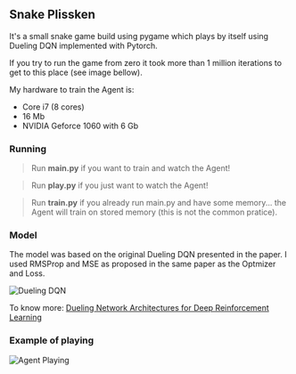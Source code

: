 ## Snake Plissken

It's a small snake game build using pygame which plays by itself using Dueling DQN implemented with Pytorch.

If you try to run the game from zero it took more than 1 million iterations to get to this place (see image bellow).

My hardware to train the Agent is:
 - Core i7 (8 cores)
 - 16 Mb
 - NVIDIA Geforce 1060 with 6 Gb

### Running

> Run **main.py** if you want to train and watch the Agent!

> Run **play.py** if you just want to watch the Agent!

> Run **train.py** if you already run main.py and have some memory... the Agent will train on stored memory (this is not the common pratice).


### Model

The model was based on the original Dueling DQN presented in the paper. I used RMSProp and MSE as proposed in the same paper as the Optmizer and Loss.

![Dueling DQN](https://github.com/rdenadai/snakeplissken/blob/master/img/dueling.png)

To know more: [Dueling Network Architectures for Deep Reinforcement Learning](https://arxiv.org/abs/1511.06581)


### Example of playing

![Agent Playing](https://github.com/rdenadai/snakeplissken/blob/master/img/snake.gif)